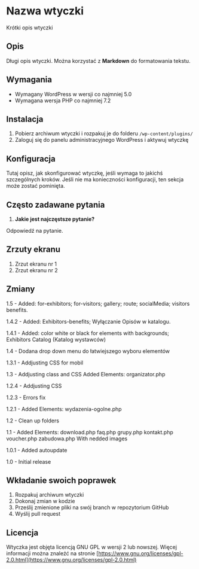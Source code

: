 # Nazwa wtyczki

Krótki opis wtyczki

## Opis

Długi opis wtyczki. Można korzystać z **Markdown** do formatowania tekstu.

## Wymagania

- Wymagany WordPress w wersji co najmniej 5.0
- Wymagana wersja PHP co najmniej 7.2

## Instalacja

1. Pobierz archiwum wtyczki i rozpakuj je do folderu `/wp-content/plugins/`
2. Zaloguj się do panelu administracyjnego WordPress i aktywuj wtyczkę

## Konfiguracja

Tutaj opisz, jak skonfigurować wtyczkę, jeśli wymaga to jakichś szczególnych kroków. Jeśli nie ma konieczności konfiguracji, ten sekcja może zostać pominięta.

## Często zadawane pytania

1. **Jakie jest najczęstsze pytanie?**

Odpowiedź na pytanie.

## Zrzuty ekranu

1. Zrzut ekranu nr 1
2. Zrzut ekranu nr 2

## Zmiany
1.5 - Added:
                for-exhibitors;
                for-visitors;
                gallery;
                route;
                socialMedia;
                visitors benefits.
               
1.4.2 - Added:
                Exhibitors-benefits;
                Wyłączanie Opisów w katalogu.
                
1.4.1 - Added:
                color white or black for elements with backgrounds;
                Exhibitors Catalog (Katalog wystawców)

1.4 - Dodana drop down menu do łatwiejszego wyboru elementów

1.3.1 -   Addjusting CSS for mobil

1.3 -   Addjusting class and CSS
        Added Elements:
        organizator.php

1.2.4 - Addjusting CSS

1.2.3 - Errors fix

1.2.1 - Added Elements:
        wydazenia-ogolne.php

1.2 - Clean up folders

1.1 - Added Elements:
        download.php
        faq.php
        grupy.php
        kontakt.php
        voucher.php
        zabudowa.php
    With nedded images

1.0.1 - Added autoupdate

1.0 - Initial release

## Wkładanie swoich poprawek

1. Rozpakuj archiwum wtyczki
2. Dokonaj zmian w kodzie
3. Prześlij zmienione pliki na swój branch w repozytorium GitHub
4. Wyślij pull request

## Licencja

Wtyczka jest objęta licencją GNU GPL w wersji 2 lub nowszej. Więcej informacji można znaleźć na stronie [https://www.gnu.org/licenses/gpl-2.0.html](https://www.gnu.org/licenses/gpl-2.0.html)
